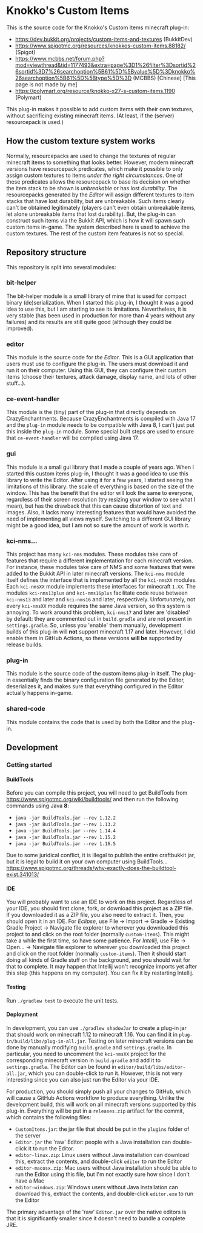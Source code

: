 # Knokko's Custom Items

This is the source code for the Knokko's Custom Items minecraft plug-in: 
 - https://dev.bukkit.org/projects/custom-items-and-textures (BukkitDev)
 - https://www.spigotmc.org/resources/knokkos-custom-items.88182/ (Spigot)
 - https://www.mcbbs.net/forum.php?mod=viewthread&tid=1177493&extra=page%3D1%26filter%3Dsortid%26sortid%3D7%26searchoption%5B61%5D%5Bvalue%5D%3Dknokko%26searchoption%5B61%5D%5Btype%5D%3D (MCBBS) [Chinese] [This page is not made by me]
 - https://polymart.org/resource/knokko-x27-s-custom-items.1190 (Polymart)

This plug-in makes it possible to add custom items with their own textures, without sacrificing existing minecraft items. 
(At least, if the (server) resourcepack is used.)

## How the custom texture system works
Normally, resourcepacks are used to change the textures of regular minecraft items to something that looks better. 
However, modern minecraft versions have resourcepack predicates, which make it possible to only assign custom textures to items
*under the right circumstances*. One of these predicates allows the resourcepack to base its decision on whether the item stack
to be shown is *unbreakable* or has lost *durability*. The resourcepacks generated by the *Editor* will assign different textures
to item stacks that have lost durability, but are unbreakable. Such items clearly can't be obtained legitimately (players can't even
obtain unbreakable items, let alone unbreakable items that lost durability). But, the plug-in can construct such items via the Bukkit
API, which is how it will spawn such custom items in-game. The system described here is used to achieve the custom textures. The rest
of the custom item features is not so special.

## Repository structure
This repository is split into several modules:

### bit-helper
The bit-helper module is a small library of mine that is used for compact binary (de)serialization. When I started this plug-in, I thought it
was a good idea to use this, but I am starting to see its limitations. Nevertheless, it is very stable (has been used in production for more 
than 4 years without any failures) and its results are still quite good (although they could be improved).

### editor
This module is the source code for *the Editor*. This is a GUI application that users must use to configure the plug-in. The users must download it
and run it on their computer. Using this GUI, they can configure their custom items (choose their textures, attack damage, display name, and
lots of other stuff...).

### ce-event-handler
This module is the (tiny) part of the plug-in that directly depends on CrazyEnchantments. Because CrazyEnchantments is compiled with Java 17 and
the `plug-in` module needs to be compatible with Java 8, I can't just put this inside the `plug-in` module. Some special built steps are used
to ensure that `ce-event-handler` will be compiled using Java 17.

### gui
This module is a small gui library that I made a couple of years ago. When I started this custom items plug-in, I thought it was a good idea to use
this library to write the Editor. After using it for a few years, I started seeing the limitations of this library: the scale of everything is based on the size of the
window. This has the benefit that the editor will look the same to everyone, regardless of their screen resolution (try resizing your window to
see what I mean), but has the drawback that this can cause distortion of text and images. Also, it lacks many interesting features that would have
avoided the need of implementing all views myself. Switching to a different GUI library might be a good idea, but I am not so sure the amount of
work is worth it.

### kci-nms...
This project has many `kci-nms` modules. These modules take care of features that require a different implementation for each minecraft version.
For instance, these modules take care of NMS and some features that were added to the Bukkit API in later minecraft versions. The `kci-nms`
module itself defines the interface that is implemented by all the `kci-nmsXX` modules. Each `kci-nmsXX` module implements these interfaces
for minecraft `1.XX`. The modules `kci-nms13plus` and `kci-nms16plus` facilitate code reuse between `kci-nms13` and later and `kci-nms16`
and later, respectively. Unfortunately, not every `kci-nmsXX` module requires the same Java version, so this system is annoying. To work
around this problem, `kci-nms17` and later are 'disabled' by default: they are commented out in `build.gradle` and are not present in
`settings.gradle`. So, unless you 'enable' them manually, development builds of this plug-in will **not** support minecraft 1.17 and later.
However, I did enable them in GitHub Actions, so these versions **will be** supported by release builds.

### plug-in
This module is the source code of the custom items plug-in itself. The plug-in essentially finds the binary configuration file generated by the
Editor, deserializes it, and makes sure that everything configured in the Editor actually happens in-game.

### shared-code
This module contains the code that is used by both the Editor and the plug-in.

## Development
### Getting started
#### BuildTools
Before you can compile this project, you will need to get BuildTools from https://www.spigotmc.org/wiki/buildtools/ and then run
the following commands using Java **8**:
- `java -jar BuildTools.jar --rev 1.12.2` 
- `java -jar BuildTools.jar --rev 1.13.2`
- `java -jar BuildTools.jar --rev 1.14.4`
- `java -jar BuildTools.jar --rev 1.15.2`
- `java -jar BuildTools.jar --rev 1.16.5`

Due to some juridical conflict, it is illegal to publish the entire craftbukkit jar,
but it is legal to build it on your own computer using BuildTools...
https://www.spigotmc.org/threads/why-exactly-does-the-buildtool-exist.341013/

#### IDE
You will probably want to use an IDE to work on this project. Regardless of your IDE, you should first clone, fork, or download this project as a
ZIP file. If you downloaded it as a ZIP file, you also need to extract it. Then, you should open it in an IDE. For *Eclipse*, use File -> Import ->
Gradle -> Existing Gradle Project -> Navigate file explorer to wherever you downloaded this project to and click on the root folder (normally
`custom-items`). This might take a while the first time, so have some patience. For *Intellij*, use File -> Open... -> Navigate file explorer to
wherever you downloaded this project and click on the root folder (normally `custom-items`). Then it should start doing all kinds of Gradle stuff
on the background, and you should wait for that to complete. It may happen that Intellij won't recognize imports yet after this step (this happens
on my computer). You can fix it by restarting Intellij.

#### Testing
Run `./gradlew test` to execute the unit tests.

#### Deployment
In development, you can use `./gradlew shadowJar` to create a plug-in jar that should work on
minecraft 1.12 to minecraft 1.16. You can find it in `plug-in/build/libs/plug-in-all.jar`.
Testing on later minecraft versions can be done by manually modifying `build.gradle` and
`settings.gradle`. In particular, you need to uncomment the `kci-nmsXX` project for the
corresponding minecraft version in `build.gradle` and add it to `settings.gradle`.
The Editor can be found in `editor/build/libs/editor-all.jar`, which you can double-click
to run it. However, this is not very interesting since you can also just run the Editor via
your IDE.

For production, you should simply push all your changes to GitHub, which will cause a
GitHub Actions workflow to produce everything. Unlike the development build, this will
work on all minecraft versions supported by this plug-in. Everything will be put in a
`releases.zip` artifact for the commit, which contains the following files:
- `CustomItems.jar`: the jar file that should be put in the `plugins` folder of the server
- `Editor.jar` the 'raw' Editor: people with a Java installation can double-click it to run
the Editor.
- `editor-linux.zip`: Linux users without Java installation can download this, extract
the contents, and double-click `editor` to run the Editor
- `editor-macosx.zip`: Mac users without Java installation should be able to run the
Editor using this file, but I'm not exactly sure how since I don't have a Mac
- `editor-windows.zip`: Windows users without Java installation can download this,
extract the contents, and double-click `editor.exe` to run the Editor

The primary advantage of the 'raw' `Editor.jar` over the native editors is that it is significantly smaller since
it doesn't need to bundle a complete JRE.
